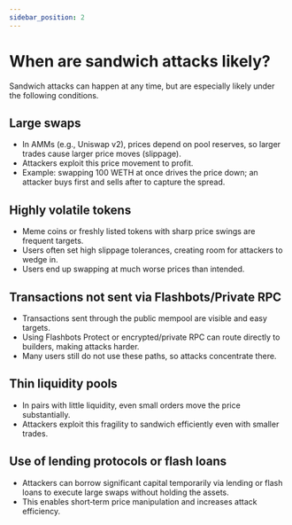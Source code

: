 ```yaml
---
sidebar_position: 2
---
```


# When are sandwich attacks likely?
Sandwich attacks can happen at any time, but are especially likely under the following conditions.

## Large swaps
- In AMMs (e.g., Uniswap v2), prices depend on pool reserves, so larger trades cause larger price moves (slippage).
- Attackers exploit this price movement to profit.
- Example: swapping 100 WETH at once drives the price down; an attacker buys first and sells after to capture the spread.

## Highly volatile tokens
- Meme coins or freshly listed tokens with sharp price swings are frequent targets.
- Users often set high slippage tolerances, creating room for attackers to wedge in.
- Users end up swapping at much worse prices than intended.


## Transactions not sent via Flashbots/Private RPC
- Transactions sent through the public mempool are visible and easy targets.
- Using Flashbots Protect or encrypted/private RPC can route directly to builders, making attacks harder.
- Many users still do not use these paths, so attacks concentrate there.

## Thin liquidity pools
- In pairs with little liquidity, even small orders move the price substantially.
- Attackers exploit this fragility to sandwich efficiently even with smaller trades.

## Use of lending protocols or flash loans
- Attackers can borrow significant capital temporarily via lending or flash loans to execute large swaps without holding the assets.
- This enables short‑term price manipulation and increases attack efficiency.
